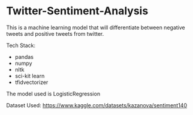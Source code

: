 # Twitter-Sentiment-Analysis
This is a machine learning model that will differentiate between negative tweets and positive tweets from twitter.

Tech Stack:
  - pandas
  - numpy
  - nltk
  - sci-kit learn
  - tfidvectorizer
    
The model used is LogisticRegression

Dataset Used: https://www.kaggle.com/datasets/kazanova/sentiment140
